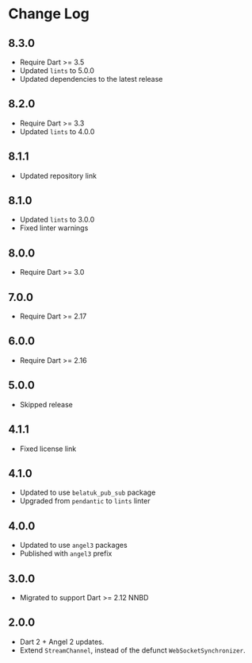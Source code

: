 # Change Log

## 8.3.0

* Require Dart >= 3.5
* Updated `lints` to 5.0.0
* Updated dependencies to the latest release

## 8.2.0

* Require Dart >= 3.3
* Updated `lints` to 4.0.0

## 8.1.1

* Updated repository link

## 8.1.0

* Updated `lints` to 3.0.0
* Fixed linter warnings

## 8.0.0

* Require Dart >= 3.0

## 7.0.0

* Require Dart >= 2.17

## 6.0.0

* Require Dart >= 2.16

## 5.0.0

* Skipped release

## 4.1.1

* Fixed license link

## 4.1.0

* Updated to use `belatuk_pub_sub` package
* Upgraded from `pendantic` to `lints` linter

## 4.0.0

* Updated to use `angel3` packages
* Published with `angel3` prefix

## 3.0.0

* Migrated to support Dart >= 2.12 NNBD

## 2.0.0

* Dart 2 + Angel 2 updates.
* Extend `StreamChannel`, instead of the defunct `WebSocketSynchronizer`.
